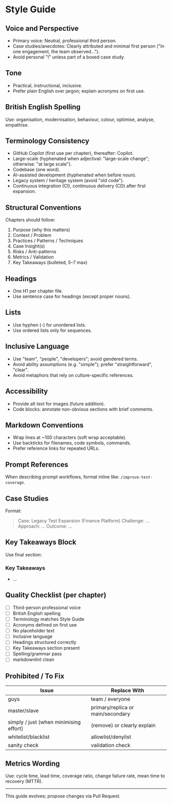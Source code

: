# Style Guide

## Voice and Perspective

- Primary voice: Neutral, professional third person.
- Case studies/anecdotes: Clearly attributed and minimal first person ("In one engagement, the team observed…").
- Avoid personal "I" unless part of a boxed case study.

## Tone

- Practical, instructional, inclusive.
- Prefer plain English over jargon; explain acronyms on first use.

## British English Spelling

Use: organisation, modernisation, behaviour, colour, optimise, analyse, empathise.

## Terminology Consistency

- GitHub Copilot (first use per chapter), thereafter: Copilot.
- Large-scale (hyphenated when adjectival: "large-scale change"; otherwise: "at large scale").
- Codebase (one word).
- AI-assisted development (hyphenated when before noun).
- Legacy system / heritage system (avoid "old code").
- Continuous integration (CI), continuous delivery (CD) after first expansion.

## Structural Conventions

Chapters should follow:

1. Purpose (why this matters)
2. Context / Problem
3. Practices / Patterns / Techniques
4. Case Insight(s)
5. Risks / Anti-patterns
6. Metrics / Validation
7. Key Takeaways (bulleted, 5–7 max)

## Headings

- One H1 per chapter file.
- Use sentence case for headings (except proper nouns).

## Lists

- Use hyphen (-) for unordered lists.
- Use ordered lists only for sequences.

## Inclusive Language

- Use "team", "people", "developers"; avoid gendered terms.
- Avoid ability assumptions (e.g. "simple"); prefer "straightforward", "clear".
- Avoid metaphors that rely on culture-specific references.

## Accessibility

- Provide alt text for images (future addition).
- Code blocks: annotate non-obvious sections with brief comments.

## Markdown Conventions

- Wrap lines at ~100 characters (soft wrap acceptable).
- Use backticks for filenames, code symbols, commands.
- Prefer reference links for repeated URLs.

## Prompt References

When describing prompt workflows, format inline like: `/improve-test-coverage`.

## Case Studies

Format:

> Case: Legacy Test Expansion (Finance Platform)
> Challenge: ...
> Approach: ...
> Outcome: ...

## Key Takeaways Block

Use final section:

### Key Takeaways

- ...

## Quality Checklist (per chapter)

- [ ] Third-person professional voice
- [ ] British English spelling
- [ ] Terminology matches Style Guide
- [ ] Acronyms defined on first use
- [ ] No placeholder text
- [ ] Inclusive language
- [ ] Headings structured correctly
- [ ] Key Takeaways section present
- [ ] Spelling/grammar pass
- [ ] markdownlint clean

## Prohibited / To Fix

| Issue | Replace With |
|-------|--------------|
| guys | team / everyone |
| master/slave | primary/replica or main/secondary |
| simply / just (when minimising effort) | (remove) or clearly explain |
| whitelist/blacklist | allowlist/denylist |
| sanity check | validation check |

## Metrics Wording

Use: cycle time, lead time, coverage ratio, change failure rate, mean time to recovery (MTTR).

---

This guide evolves; propose changes via Pull Request.
